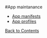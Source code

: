 #App maintanance

  * [App manifests](https://github.com/cocaine/cocaine-core/wiki/manifest)
  * [App profiles](https://github.com/cocaine/cocaine-core/wiki/profile)
  
[Back to Contents](contents.md)